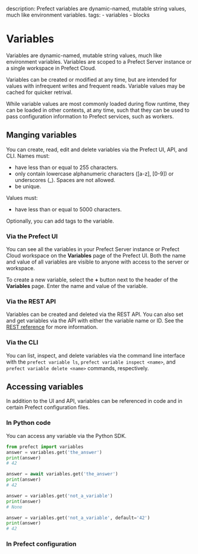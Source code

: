 description: Prefect variables are dynamic-named, mutable string values, much like environment variables.
tags:
    - variables
    - blocks

# Variables

Variables are dynamic-named, mutable string values, much like environment variables. Variables are scoped to a Prefect Server instance or a single workspace in Prefect Cloud.

Variables can be created or modified at any time, but are intended for values with infrequent writes and frequent reads. Variable values may be cached for quicker retrival.

While variable values are most commonly loaded during flow runtime, they can be loaded in other contexts, at any time, such that they can be used to pass configuration information to Prefect services, such as workers.

## Manging variables
You can create, read, edit and delete variables via the Prefect UI, API, and CLI. Names must:
- have less than or equal to 255 characters.
- only contain lowercase alphanumeric characters ([a-z], [0-9]) or underscores (_). Spaces are not allowed.
- be unique.

Values must:
- have less than or equal to 5000 characters.

Optionally, you can add tags to the variable.

### Via the Prefect UI

You can see all the variables in your Prefect Server instance or Prefect Cloud workspace on the **Variables** page of the Prefect UI. Both the name and value of all variables are visible to anyone with access to the server or workspace.

To create a new variable, select the **+** button next to the header of the **Variables** page. Enter the name and value of the variable.

### Via the REST API
Variables can be created and deleted via the REST API. You can also set and get variables via the API with either the variable name or ID. See the [REST reference](https://app.prefect.cloud/api/docs#tag/Variables) for more information.

### Via the CLI
You can list, inspect, and delete variables via the command line interface with the `prefect variable ls`, `prefect variable inspect <name>`, and `prefect variable delete <name>` commands, respectively.

## Accessing variables
In addition to the UI and API, variables can be referenced in code and in certain Prefect configuration files.

### In Python code
You can access any variable via the Python SDK.

```python
from prefect import variables
answer = variables.get('the_answer')
print(answer)
# 42

answer = await variables.get('the_answer')
print(answer)
# 42

answer = variables.get('not_a_variable')
print(answer)
# None

answer = variables.get('not_a_variable', default='42')
print(answer)
# 42
```

### In Prefect configuration

